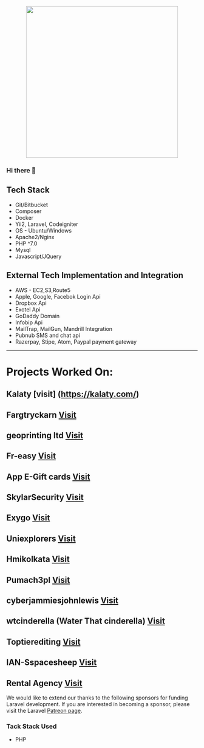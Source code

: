 <!--
**hgphpdev/hgphpdev** is a ✨ _special_ ✨ repository because its `README.md` (this file) appears on your GitHub profile.

Here are some ideas to get you started:

- 🔭 I’m currently working on ...
- 🌱 I’m currently learning ...
- 👯 I’m looking to collaborate on ...
- 🤔 I’m looking for help with ...
- 💬 Ask me about ...
- 📫 How to reach me: ...
- 😄 Pronouns: ...
- ⚡ Fun fact: ...
-->
<p align="center"><a href="https://laravel.com" target="_blank"><img src="https://github.com/hgphpdev/hgphpdev/blob/master/1521095122816.jpeg" width="400"></a></p>

### Hi there 👋

## Tech Stack
- Git/Bitbucket
- Composer
- Docker
- Yii2, Laravel, Codeigniter
- OS - Ubuntu/Windows
- Apache2/Nginx
- PHP ^7.0
- Mysql
- Javascript/JQuery

## External Tech Implementation and Integration
- AWS - EC2,S3,Route5
- Apple, Google, Facebok Login Api
- Dropbox Api
- Exotel Api
- GoDaddy Domain
- Infobip Api
- MailTrap, MailGun, Mandrill Integration
- Pubnub SMS and chat api
- Razerpay, Stipe, Atom, Paypal payment gateway


****************************************************************

# Projects Worked On:

## Kalaty [visit] (https://kalaty.com/)
## Fargtryckarn [Visit](https://www.fargtryckarn.se/)
## geoprinting ltd [Visit](https://geoprintingltd.uk/)
## Fr-easy [Visit](https://fr-easy.in/)
## App E-Gift cards [Visit](https://appegiftcards.com)
## SkylarSecurity [Visit](https://www.skylarsecurity.com/)
## Exygo [Visit](https://webapp.exygo.in/login)
## Uniexplorers [Visit](http://staging.uniexplorers.com/)
## Hmikolkata [Visit](https://hmikolkata.com/)
## Pumach3pl [Visit](https://pumach3pl.bsitc-apps.com/)
## cyberjammiesjohnlewis [Visit](https://cyberjammiesjohnlewis.bsitc-apps.com/)
## wtcinderella (Water That cinderella) [Visit](https://wtcinderella.bsitc-apps.com/)
## Toptierediting [Visit](https://toptierediting.com/)
## IAN-Sspacesheep [Visit](http://spacesheep.com.sg/)
## Rental Agency [Visit](http://rentalagency.com/)

[comment]: <> (## Shopifywork [Visit]&#40;https://shopifywork.com/&#41;)
[comment]: <> (## BridgeBox Business Transformation [Visit]&#40;https://secure.bridgebox.com/&#41;)
[comment]: <> (## VeganScan [Visit]&#40;http://www.admin.veganscan.com/&#41;)
[comment]: <> (## NeoSoft Projects)






We would like to extend our thanks to the following sponsors for funding Laravel development. If you are interested in becoming a sponsor, please visit the Laravel [Patreon page](https://www.skylarsecurity.com/).

### Tack Stack Used

- PHP
